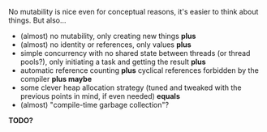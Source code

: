 No mutability is nice even for conceptual reasons, it's easier to think about things. But also...

- (almost) no mutability, only creating new things **plus**
- (almost) no identity or references, only values **plus**
- simple concurrency with no shared state between threads (or thread pools?), only initiating a task and getting the result **plus**
- automatic reference counting **plus** cyclical references forbidden by the compiler **plus maybe**
- some clever heap allocation strategy (tuned and tweaked with the previous points in mind, if even needed) **equals**
- (almost) "compile-time garbage collection"?

**TODO?**